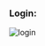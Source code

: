 ### Login:

![login](https://github.com/AjinkyaBhosale1998/React-Login-Signup-System/assets/91610163/384060c2-5282-4ab1-b69f-6ae0be467737)
